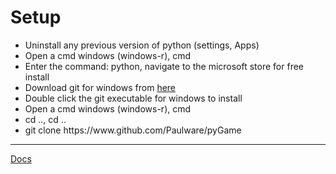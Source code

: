 
<h1>Setup</h1>
<ul>
   <li>Uninstall any previous version of python (settings, Apps)</li>
   <li>Open a cmd windows (windows-r), cmd </li>
   <li>Enter the command: python, navigate to the microsoft store for free install</li>   
   <li>Download git for windows from <a href="https://github.com/git-for-windows/git/releases/download/v2.28.0.windows.1/Git-2.28.0-64-bit.exe">here</a>
   <li>Double click the git executable for windows to install</li>
   <li>Open a cmd windows (windows-r), cmd </li>
   <li>cd .., cd ..</li>
   <li>git clone https://www.github.com/Paulware/pyGame</li>
</ul>
<hr>
<a href="http://Paulware.github.io/blocklyPygame/index.html">Docs</a>

       
       